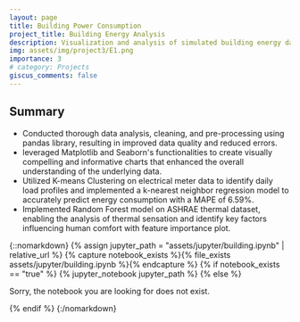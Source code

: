 ```yaml
---
layout: page
title: Building Power Consumption
project_title: Building Energy Analysis
description: Visualization and analysis of simulated building energy data
img: assets/img/project3/E1.png
importance: 3
# category: Projects
giscus_comments: false
---
```


## Summary

- Conducted thorough data analysis, cleaning, and pre-processing using pandas library, resulting in improved data quality and reduced errors.
- leveraged Matplotlib and Seaborn's functionalities to create visually compelling and informative charts that enhanced the overall understanding of the underlying data.
- Utilized K-means Clustering on electrical meter data to identify daily load profiles and implemented a k-nearest neighbor regression model to accurately predict energy consumption with a MAPE of 6.59%.
- Implemented Random Forest model on ASHRAE thermal dataset, enabling the analysis of thermal sensation and identify key factors influencing human comfort with feature importance plot.

{::nomarkdown}
{% assign jupyter_path = "assets/jupyter/building.ipynb" | relative_url %}
{% capture notebook_exists %}{% file_exists assets/jupyter/building.ipynb %}{% endcapture %}
{% if notebook_exists == "true" %}
    {% jupyter_notebook jupyter_path %}
{% else %}
    <p>Sorry, the notebook you are looking for does not exist.</p>
{% endif %}
{:/nomarkdown}